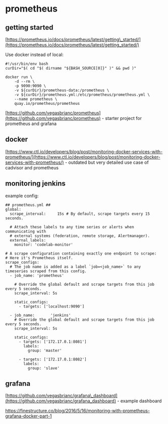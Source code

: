 # prometheus

## getting started

[https://prometheus.io/docs/prometheus/latest/getting\_started/](https://prometheus.io/docs/prometheus/latest/getting_started/)

Use docker instead of local:

```
#!/usr/bin/env bash
curDir="$( cd "$( dirname "${BASH_SOURCE[0]}" )" && pwd )"

docker run \
    -d --rm \
    -p 9090:9090 \
    -v ${curDir}/prometheus-data:/prometheus \
    -v ${curDir}/prometheus.yml:/etc/prometheus/prometheus.yml \
    --name prometheus \
    quay.io/prometheus/prometheus
```

[https://github.com/vegasbrianc/prometheus](https://github.com/vegasbrianc/prometheus) - starter project for prometheus and grafana

## docker

[https://www.ctl.io/developers/blog/post/monitoring-docker-services-with-prometheus/](https://www.ctl.io/developers/blog/post/monitoring-docker-services-with-prometheus/) - outdated but very detailed use case of cadvisor and prometheus

## monitoring jenkins

example config:

    ## prometheus.yml ##
    global:
      scrape_interval:     15s # By default, scrape targets every 15 seconds.

      # Attach these labels to any time series or alerts when communicating with
      # external systems (federation, remote storage, Alertmanager).
      external_labels:
        monitor: 'codelab-monitor'

    # A scrape configuration containing exactly one endpoint to scrape:
    # Here it's Prometheus itself.
    scrape_configs:
      # The job name is added as a label `job=<job_name>` to any timeseries scraped from this config.
      - job_name: 'prometheus'

        # Override the global default and scrape targets from this job every 5 seconds.
        scrape_interval: 5s

        static_configs:
          - targets: ['localhost:9090']

      - job_name:       'jenkins'
        # Override the global default and scrape targets from this job every 5 seconds.
        scrape_interval: 5s

        static_configs:
          - targets: ['172.17.0.1:8081']
            labels:
              group: 'master'

          - targets: ['172.17.0.1:8082']
            labels:
              group: 'slave'

## grafana

[https://github.com/vegasbrianc/grafana\_dashboard](https://github.com/vegasbrianc/grafana_dashboard) - example dashboard

https://finestructure.co/blog/2016/5/16/monitoring-with-prometheus-grafana-docker-part-1

